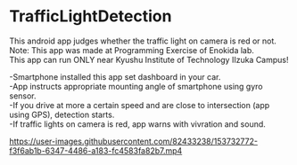 # TrafficLightDetection
This android app judges whether the traffic light on camera is red or not.  
Note: This app was made at Programming Exercise of Enokida lab.  
      This app can run ONLY  near Kyushu Institute of Technology IIzuka Campus!  

-Smartphone installed this app set dashboard in your car.  
-App instructs appropriate mounting angle of smartphone using gyro sensor.  
-If you drive at more a certain speed and are close to intersection (app using GPS), detection starts.  
-If traffic lights on camera is red, app warns with vivration and sound.


https://user-images.githubusercontent.com/82433238/153732772-f3f6ab1b-6347-4486-a183-fc4583fa82b7.mp4

